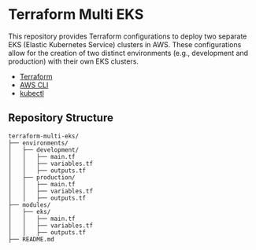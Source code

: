 # Terraform Multi EKS

This repository provides Terraform configurations to deploy two separate EKS (Elastic Kubernetes Service) clusters in AWS. These configurations allow for the creation of two distinct environments (e.g., development and production) with their own EKS clusters.


- [Terraform](https://www.terraform.io/downloads.html)
- [AWS CLI](https://docs.aws.amazon.com/cli/latest/userguide/install-cliv2.html)
- [kubectl](https://kubernetes.io/docs/tasks/tools/install-kubectl/)

## Repository Structure

```plaintext
terraform-multi-eks/
├── environments/
│   ├── development/
│   │   ├── main.tf
│   │   ├── variables.tf
│   │   ├── outputs.tf
│   ├── production/
│   │   ├── main.tf
│   │   ├── variables.tf
│   │   ├── outputs.tf
├── modules/
│   ├── eks/
│   │   ├── main.tf
│   │   ├── variables.tf
│   │   ├── outputs.tf
├── README.md
